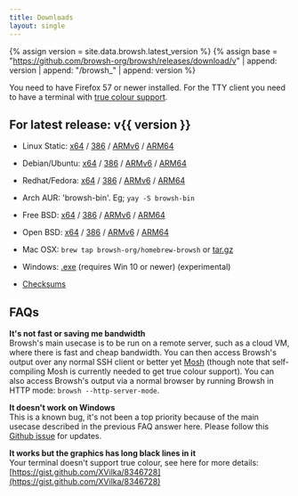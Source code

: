 ```yaml
---
title: Downloads
layout: single
---
```


{% assign version = site.data.browsh.latest_version %}
{%
  assign base = "https://github.com/browsh-org/browsh/releases/download/v"
  | append: version
  | append: "/browsh_"
  | append: version
%}

You need to have Firefox 57 or newer installed. For the TTY client you need to have a
terminal with [true colour support](https://gist.github.com/XVilka/8346728).

## For latest release: v{{ version }}

* Linux Static: [x64]({{base}}_linux_amd64) / [386]({{base}}_linux_386) / [ARMv6]({{base}}_linux_armv6) / [ARM64]({{base}}_linux_arm64)
* Debian/Ubuntu: [x64]({{base}}_linux_amd64.deb) / [386]({{base}}_linux_386.deb) / [ARMv6]({{base}}_linux_armv6.deb) / [ARM64]({{base}}_linux_arm64.deb)
* Redhat/Fedora: [x64]({{base}}_linux_amd64.rpm) / [386]({{base}}_linux_386.rpm) / [ARMv6]({{base}}_linux_armv6.rpm) / [ARM64]({{base}}_linux_arm64.rpm)
* Arch AUR: 'browsh-bin'. Eg; `yay -S browsh-bin`
* Free BSD: [x64]({{base}}_freebsd_amd64.deb) / [386]({{base}}_freebsd_386) / [ARMv6]({{base}}_freebsd_armv6.deb) / [ARM64]({{base}}_freebsd_arm64)
* Open BSD: [x64]({{base}}_openbsd_amd64.deb) / [386]({{base}}_openbsd_386) / [ARMv6]({{base}}_openbsd_armv6.deb) / [ARM64]({{base}}_openbsd_arm64)
* Mac OSX: `brew tap browsh-org/homebrew-browsh` or [tar.gz]({{base}}_darwin_amd64.tar.gz)
* Windows: [.exe]({{base}}_windows_amd64.exe) (requires Win 10 or newer) (experimental)

* [Checksums]({{base}}_checksums.txt)

## FAQs

**It's not fast or saving me bandwidth**    
Browsh's main usecase is to be run on a remote server, such as a cloud VM, where there is
fast and cheap bandwidth. You can then access Browsh's output over any normal SSH client
or better yet [Mosh](https://mosh.org/) (though note that self-compiling Mosh is currently needed to get true colour support). You can also access Browsh's output via a normal browser by running Browsh in HTTP mode: `browsh --http-server-mode`.

**It doesn't work on Windows**    
This is a known bug, it's not been a top priority because of the main usecase described
in the previous FAQ answer here. Please follow this [Github issue](https://github.com/browsh-org/browsh/issues/32) for updates.

**It works but the graphics has long black lines in it**    
Your terminal doesn't support true colour, see here for more details: [https://gist.github.com/XVilka/8346728](https://gist.github.com/XVilka/8346728)
